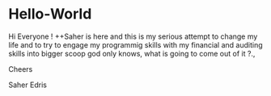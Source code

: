 # Hello-World
Hi Everyone !
++Saher is here and this is my serious attempt to change my life and to try to
engage my programmig skills with my financial and auditing skills into bigger scoop god only knows, what is going to come out of it ?., 

Cheers

Saher Edris
